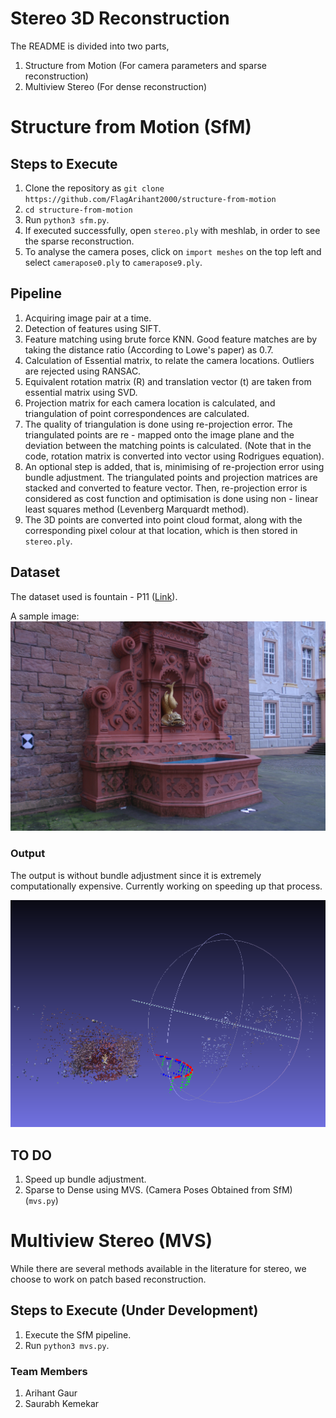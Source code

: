 # Stereo 3D Reconstruction

The README is divided into two parts,
1. Structure from Motion (For camera parameters and sparse reconstruction)
2. Multiview Stereo (For dense reconstruction)

# Structure from Motion (SfM)

## Steps to Execute

1. Clone the repository as ```git clone https://github.com/FlagArihant2000/structure-from-motion```
2. ```cd structure-from-motion```
3. Run ```python3 sfm.py```.
4. If executed successfully, open ```stereo.ply``` with meshlab, in order to see the sparse reconstruction. 
5. To analyse the camera poses, click on ```import meshes``` on the top left and select ```camerapose0.ply``` to ```camerapose9.ply```.

## Pipeline
1. Acquiring image pair at a time.
2. Detection of features using SIFT.
3. Feature matching using brute force KNN. Good feature matches are by taking the distance ratio (According to Lowe's paper) as 0.7.
4. Calculation of Essential matrix, to relate the camera locations. Outliers are rejected using RANSAC.
5. Equivalent rotation matrix (R) and translation vector (t) are taken from essential matrix using SVD.
6. Projection matrix for each camera location is calculated, and triangulation of point correspondences are calculated.
7. The quality of triangulation is done using re-projection error. The triangulated points are re - mapped onto the image plane and the deviation between the matching points is calculated. (Note that in the code, rotation matrix is converted into vector using Rodrigues equation).
8. An optional step is added, that is, minimising of re-projection error using bundle adjustment. The triangulated points and projection matrices are stacked and converted to feature vector. Then, re-projection error is considered as cost function and optimisation is done using non - linear least squares method (Levenberg Marquardt method).
9. The 3D points are converted into point cloud format, along with the corresponding pixel colour at that location, which is then stored in ```stereo.ply```.

## Dataset

The dataset used is fountain - P11 ([Link](https://github.com/openMVG/SfM_quality_evaluation/tree/master/Benchmarking_Camera_Calibration_2008/fountain-P11)).

A sample image:
![](0008.jpg)

### Output

The output is without bundle adjustment since it is extremely computationally expensive. Currently working on speeding up that process.

![Image](resultpnp.png)

## TO DO

1. Speed up bundle adjustment.
2. Sparse to Dense using MVS. (Camera Poses Obtained from SfM) (```mvs.py```)

# Multiview Stereo (MVS)

While there are several methods available in the literature for stereo, we choose to work on patch based reconstruction.

## Steps to Execute (Under Development)

1. Execute the SfM pipeline.
2. Run ```python3 mvs.py```.


### Team Members

1. Arihant Gaur
2. Saurabh Kemekar

